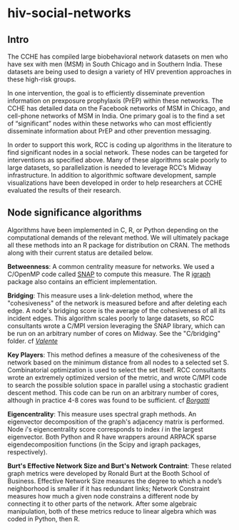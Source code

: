 # hiv-social-networks

## Intro

The CCHE has compiled large biobehavioral network datasets on men who have sex with men (MSM) in South Chicago and in Southern India. These datasets are being used to design a variety of HIV prevention approaches in these high-risk groups.

In one intervention, the goal is to efficiently disseminate prevention information on prexposure prophylaxis (PrEP) within these networks. The CCHE has detailed data on the Facebook networks of MSM in Chicago, and cell-phone networks of MSM in India. One primary goal is to the find a set of “significant” nodes within these networks who can most efficiently disseminate information about PrEP and other prevention messaging.

In order to support this work, RCC is coding up algorithms in the literature to find significant nodes in a social network. These nodes can be targeted for interventions as specified above. Many of these algorithms scale poorly to large datasets, so parallelization is needed to leverage RCC’s Midway infrastructure. In addition to algorithmic software development, sample visualizations have been developed in order to help researchers at CCHE evaluated the results of their research.

## Node significance algorithms

Algorithms have been implemented in C, R, or Python depending on the computational demands of the relevant method. We will
ultimately package all these methods into an R package for distribution on CRAN. The methods along with their current status
are detailed below.

**Betweenness**: A common centrality measure for networks. We used a C/OpenMP code called [SNAP](http://snap-graph.sourceforge.net/) to compute this measure. The R [igraph](http://igraph.org/r/) package also contains an efficient implementation.

**Bridging**: This measure uses a link-deletion method, where the "cohesiveness" of the network is measured before and after deleting each edge. A node's bridging score is the average of the cohesiveness of all its incident edges. This algorithm scales poorly to large datasets, so RCC consultants wrote a C/MPI version leveraging the SNAP library, which can be run on an arbitrary number of cores on Midway. See the "C/bridging" folder. cf [*Valente*](http://www.ncbi.nlm.nih.gov/pmc/articles/PMC2889704/)

**Key Players**: This method defines a measure of the cohesiveness of the network based on the minimum distance from all nodes to a selected set S. Combinatorial optimization is used to select the set itself. RCC consultants wrote an extremely optimized version of the metric, and wrote C/MPI code to search the possible solution space in parallel using a stochastic gradient descent method. This code can be run on an arbitrary number of cores, although in practice 4-8 cores was found to be sufficient. cf [*Borgatti*](http://www.bebr.ufl.edu/sites/default/files/Borgatti%20-%202006%20-%20Identifying%20sets%20of%20key%20players%20in%20a%20social%20networ.pdf)

**Eigencentrality**: This measure uses spectral graph methods. An eigenvector decomposition of the graph's adjacency matrix is performed. Node *i*'s eigencentrality score corresponds to index *i* in the largest eigenvector. Both Python and R have wrappers around ARPACK sparse eigendecomposition functions (in the Scipy and igraph packages, respectively).

**Burt's Effective Network Size and Burt's Network Contraint**: These related graph metrics were developed by Ronald Burt at the Booth School of Business. Effective Network Size measures the degree to which a node’s neighborhood is smaller if it has redundant links; Network Constraint measures how much a given node constrains a different node by connecting it to other parts of the network. After some algebraic manipulation, both of these metrics reduce to linear algebra which was coded in Python, then R.

